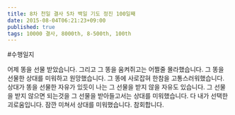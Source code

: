 ```yaml
---
title: 8차 천일 결사 5차 백일 기도 정진 100일째
date: 2015-08-04T06:21:23+09:00
published: true
tags: 10000 결사, 8000th, 8-500th, 100th
---
```


#수행일지

어제 똥을 선물 받았습니다. 그리고 그 똥을 움켜쥐고는 어쩔줄 몰라했습니다. 그 똥을 선물한 상대를 미워하고 원망했습니다. 그 똥에 사로잡혀 한참을 고통스러워했습니다. 상대가 똥을 선물한 자유가 있듯이 나는 그 선물을 받지 않을 자유도 있습니다. 그 선물을 받지 않으면 되는것을 그 선물을 받아들고서는 상대를 미워했습니다. 다 내가 선택한 괴로움입니다. 잠깐 미쳐서 상대를 미워했습니다. 참회합니다.
